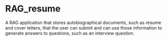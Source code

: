 # RAG_resume
A RAG application that stores autobiographical documents, such as resume and cover letters, that the user can submit and can use those information to generate answers to questions, such as an interview question. 
